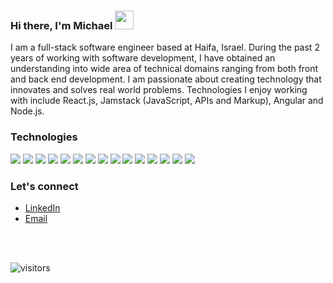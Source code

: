 ### Hi there, I'm Michael  <img src="https://raw.githubusercontent.com/MartinHeinz/MartinHeinz/master/wave.gif" width="30px">

I am a full-stack software engineer based at Haifa, Israel. During the past 2 years of working with software development, I have obtained an understanding into wide area of technical domains ranging from both front and back end development. I am passionate about creating technology that innovates and solves real world problems. Technologies I enjoy working with include React.js, Jamstack (JavaScript, APIs and Markup), Angular and Node.js.

### Technologies

<p align="left">
  
 <img src="https://img.shields.io/badge/OS-Windows-informational?style=flat&logo=windows&logoColor=white&color=2bbc8a" />
  
 <img src="https://img.shields.io/badge/OS-Linux-informational?style=flat&logo=Linux&logoColor=white&color=2bbc8a" />
  
 <img src="https://img.shields.io/badge/Editor-VSCode-informational?style=flat&logo=visual%20studio%20code&logoColor=white&color=2bbc8a" />
  
<img src="https://img.shields.io/badge/Code-Javascript-informational?style=flat&logo=javascript&logoColor=white&color=2bbc8a" />

<img src="https://img.shields.io/badge/Code-React.js-informational?style=flat&logo=react&logoColor=white&color=2bbc8a" />

<img src="https://img.shields.io/badge/Code-Next.js-informational?style=flat&logo=next.js&logoColor=white&color=2bbc8a" />

<img src="https://img.shields.io/badge/Code-Angular-informational?style=flat&logo=angular&logoColor=white&color=2bbc8a" />

<img src="https://img.shields.io/badge/Code-Node.js-informational?style=flat&logo=node.js&logoColor=white&color=2bbc8a" />

<img src="https://img.shields.io/badge/Markup-HTML5-informational?style=flat&logo=html5&logoColor=white&color=2bbc8a" />

<img src="https://img.shields.io/badge/Stylesheet-CSS3-informational?style=flat&logo=css3&logoColor=white&color=2bbc8a" />

<img src="https://img.shields.io/badge/Stylesheet-Sass-informational?style=flat&logo=sass&logoColor=white&color=2bbc8a" />

<img src="https://img.shields.io/badge/Database-MongoDB-informational?style=flat&logo=mongodb&logoColor=white&color=2bbc8a" />

<img src="https://img.shields.io/badge/Cloud-AWS-informational?style=flat&logo=amazon&logoColor=white&color=2bbc8a" />

<img src="https://img.shields.io/badge/Tools-Redux-informational?style=flat&logo=redux&logoColor=white&color=2bbc8a" />

<img src="https://img.shields.io/badge/Tools-Adobe XD-informational?style=flat&logo=adobe%20xd&logoColor=white&color=2bbc8a" />
</p>



### Let's connect

- <a href="https://www.linkedin.com/in/michael-parkadze-6316951a3/" >LinkedIn</a> 
- <a href="mailto:michaelparkadze@icloud.com" >Email</a>

<br/> <br/>

![visitors](https://visitor-badge.glitch.me/badge?page_id=michaelparkadze.visitor-badge)


